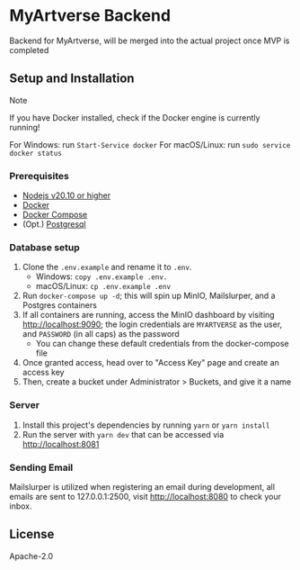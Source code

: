 # MyArtverse Backend

Backend for MyArtverse, will be merged into the actual project once MVP is completed

## Setup and Installation

> [!NOTE]
> If you have Docker installed, check if the Docker engine is currently running!
>
> For Windows: run `Start-Service docker`
> For macOS/Linux: run `sudo service docker status`

### Prerequisites

- [Nodejs v20.10 or higher](https://nodejs.org/en)
- [Docker](https://docs.docker.com/get-docker/)
- [Docker Compose](https://docs.docker.com/compose/install/)
- (Opt.) [Postgresql](https://www.postgresql.org/)

### Database setup

1. Clone the `.env.example` and rename it to `.env`.
   - Windows: `copy .env.example .env.`
   - macOS/Linux: `cp .env.example .env`
1. Run `docker-compose up -d`; this will spin up MinIO, Mailslurper, and a Postgres containers
1. If all containers are running, access the MinIO dashboard by visiting <http://localhost:9090>; the login credentials are `MYARTVERSE` as the user, and `PASSWORD` (in all caps) as the password
   - You can change these default credentials from the docker-compose file
1. Once granted access, head over to "Access Key" page and create an access key
1. Then, create a bucket under Administrator > Buckets, and give it a name

### Server

1. Install this project's dependencies by running `yarn` or `yarn install`
1. Run the server with `yarn dev` that can be accessed via <http://localhost:8081>

### Sending Email

Mailslurper is utilized when registering an email during development, all emails are sent to 127.0.0.1:2500, visit <http://localhost:8080> to check your inbox.

## License

Apache-2.0
